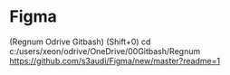 # Figma
(Regnum Odrive Gitbash)  (Shift+0)
cd c:/users/xeon/odrive/OneDrive/00Gitbash/Regnum
https://github.com/s3audi/Figma/new/master?readme=1
